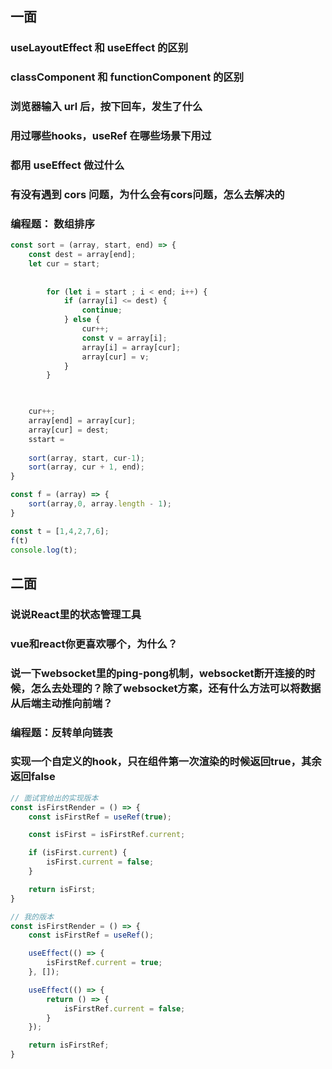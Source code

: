 ## 一面

### useLayoutEffect 和 useEffect 的区别

### classComponent 和 functionComponent 的区别 

### 浏览器输入 url 后，按下回车，发生了什么

### 用过哪些hooks，useRef 在哪些场景下用过

### 都用 useEffect 做过什么

### 有没有遇到 cors 问题，为什么会有cors问题，怎么去解决的

### 编程题： 数组排序
```js 
const sort = (array, start, end) => {
    const dest = array[end];
    let cur = start;
  
   
        for (let i = start ; i < end; i++) {
            if (array[i] <= dest) {
                continue;
            } else {
                cur++;
                const v = array[i];
                array[i] = array[cur];
                array[cur] = v;
            }
        }

    

    cur++;
    array[end] = array[cur];
    array[cur] = dest;
    sstart = 
   
    sort(array, start, cur-1);
    sort(array, cur + 1, end);
}

const f = (array) => {
    sort(array,0, array.length - 1);
}

const t = [1,4,2,7,6];
f(t)
console.log(t);
```

## 二面
### 说说React里的状态管理工具 

### vue和react你更喜欢哪个，为什么？

### 说一下websocket里的ping-pong机制，websocket断开连接的时候，怎么去处理的？除了websocket方案，还有什么方法可以将数据从后端主动推向前端？

### 编程题：反转单向链表 

### 实现一个自定义的hook，只在组件第一次渲染的时候返回true，其余返回false
```js 
// 面试官给出的实现版本
const isFirstRender = () => {
    const isFirstRef = useRef(true);

    const isFirst = isFirstRef.current;

    if (isFirst.current) {
        isFirst.current = false;
    }

    return isFirst;
}
```

```js 
// 我的版本
const isFirstRender = () => {
    const isFirstRef = useRef();

    useEffect(() => {
        isFirstRef.current = true;
    }, []);

    useEffect(() => {
        return () => {
            isFirstRef.current = false;
        }
    });

    return isFirstRef;
}
```